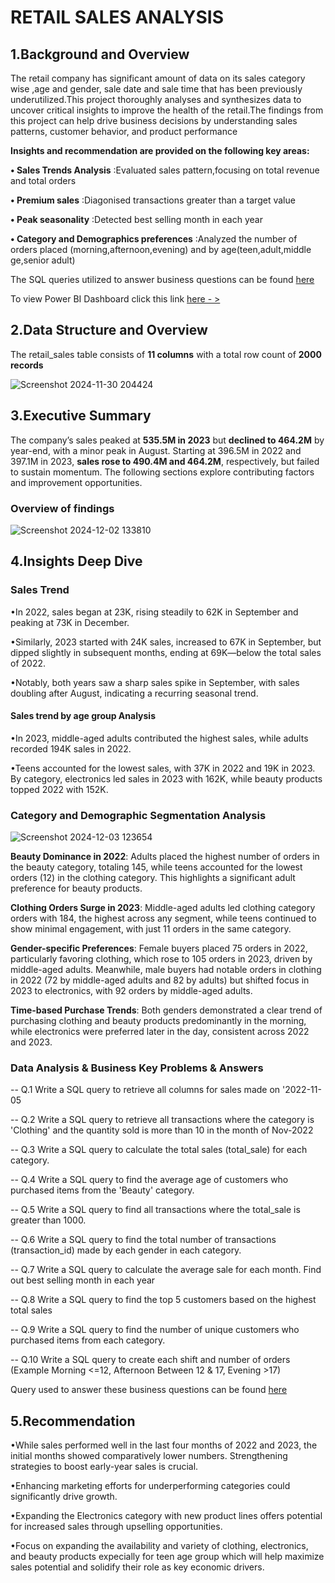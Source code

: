 # RETAIL SALES ANALYSIS

## 1.Background and Overview


The retail company has significant amount of data on its sales category wise ,age and gender, sale date and sale time that has been previously underutilized.This project thoroughly analyses and synthesizes data to uncover critical insights to improve the health of the retail.The findings from this project can help drive business decisions by understanding sales patterns, customer behavior, and product performance

**Insights and recommendation are provided on the following key areas:**

 **• Sales Trends Analysis** :Evaluated sales pattern,focusing on total revenue and total orders

**• Premium sales** :Diagonised transactions greater than a target value

**• Peak seasonality** :Detected best selling month in each year

**• Category and Demographics preferences**  :Analyzed the number of orders placed (morning,afternoon,evening) and by age(teen,adult,middle ge,senior adult)

The SQL queries utilized to answer business questions can be found [here](https://github.com/ErnestaRoschelle/Retail_Sales_Analysis/blob/main/retail_sales_analysis.sql)

To view Power BI Dashboard click this link [here - >](https://app.powerbi.com/view?r=eyJrIjoiZGIzNTY0MzQtM2M5ZC00ZDUyLTgxMTgtNDBjOTUyZGM2ZTMyIiwidCI6ImM2ZTU0OWIzLTVmNDUtNDAzMi1hYWU5LWQ0MjQ0ZGM1YjJjNCJ9)

## 2.Data Structure and Overview

The retail_sales table consists of **11 columns** with a total row count of **2000 records**

![Screenshot 2024-11-30 204424](https://github.com/user-attachments/assets/73374314-e2f9-468a-a93c-a6b5f3e082c5)

## 3.Executive Summary

The company’s sales peaked at **535.5M in 2023** but **declined to 464.2M** by year-end, with a minor peak in August. Starting at 396.5M in 2022 and 397.1M in 2023, **sales rose to 490.4M and 464.2M**, respectively, but failed to sustain momentum. The following sections explore contributing factors and improvement opportunities.

### Overview of findings

![Screenshot 2024-12-02 133810](https://github.com/user-attachments/assets/a67b5865-4ddd-4990-84c5-16f2a75f75e8)


## 4.Insights Deep Dive

### Sales Trend

•In 2022, sales began at 23K, rising steadily to 62K in September and peaking at 73K in December. 

•Similarly, 2023 started with 24K sales, increased to 67K in September, but dipped slightly in subsequent months, ending at 69K—below the total sales of 2022. 

•Notably, both years saw a sharp sales spike in September, with sales doubling after August, indicating a recurring seasonal trend.

#### Sales trend by age group Analysis

•In 2023, middle-aged adults contributed the highest sales, while adults recorded 194K sales in 2022.

•Teens accounted for the lowest sales, with 37K in 2022 and 19K in 2023. By category, electronics led sales in 2023 with 162K, while beauty products topped 2022 with 152K.

### Category and Demographic Segmentation Analysis

![Screenshot 2024-12-03 123654](https://github.com/user-attachments/assets/499061d4-9054-462f-8daf-cc28931008b9)


**Beauty Dominance in 2022**: Adults placed the highest number of orders in the beauty category, totaling 145, while teens accounted for the lowest orders (12) in the clothing category. This highlights a significant adult preference for beauty products.

**Clothing Orders Surge in 2023**: Middle-aged adults led clothing category orders with 184, the highest across any segment, while teens continued to show minimal engagement, with just 11 orders in the same category.

**Gender-specific Preferences**: Female buyers placed 75 orders in 2022, particularly favoring clothing, which rose to 105 orders in 2023, driven by middle-aged adults. Meanwhile, male buyers had notable orders in clothing in 2022 (72 by middle-aged adults and 82 by adults) but shifted focus in 2023 to electronics, with 92 orders by middle-aged adults.

**Time-based Purchase Trends**: Both genders demonstrated a clear trend of purchasing clothing and beauty products predominantly in the morning, while electronics were preferred later in the day, consistent across 2022 and 2023.

### Data Analysis & Business Key Problems & Answers

-- Q.1 Write a SQL query to retrieve all columns for sales made on '2022-11-05

-- Q.2 Write a SQL query to retrieve all transactions where the category is 'Clothing' and the quantity sold is more than 10 in the month of Nov-2022

-- Q.3 Write a SQL query to calculate the total sales (total_sale) for each category.

-- Q.4 Write a SQL query to find the average age of customers who purchased items from the 'Beauty' category.

-- Q.5 Write a SQL query to find all transactions where the total_sale is greater than 1000.

-- Q.6 Write a SQL query to find the total number of transactions (transaction_id) made by each gender in each category.

-- Q.7 Write a SQL query to calculate the average sale for each month. Find out best selling month in each year

-- Q.8 Write a SQL query to find the top 5 customers based on the highest total sales 

-- Q.9 Write a SQL query to find the number of unique customers who purchased items from each category.

-- Q.10 Write a SQL query to create each shift and number of orders (Example Morning <=12, Afternoon Between 12 & 17, Evening >17)

Query used to answer these business questions can be found  [here](https://github.com/ErnestaRoschelle/Retail_Sales_Analysis/blob/main/retail_sales_analysis.sql)

## 5.Recommendation

•While sales performed well in the last four months of 2022 and 2023, the initial months showed comparatively lower numbers. Strengthening strategies to boost early-year sales is crucial.

•Enhancing marketing efforts for underperforming categories could significantly drive growth.

•Expanding the Electronics category with new product lines offers potential for increased sales through upselling opportunities.

•Focus on expanding the availability and variety of clothing, electronics, and beauty products expecially for teen age group which will help maximize sales potential and solidify their role as key economic drivers.
